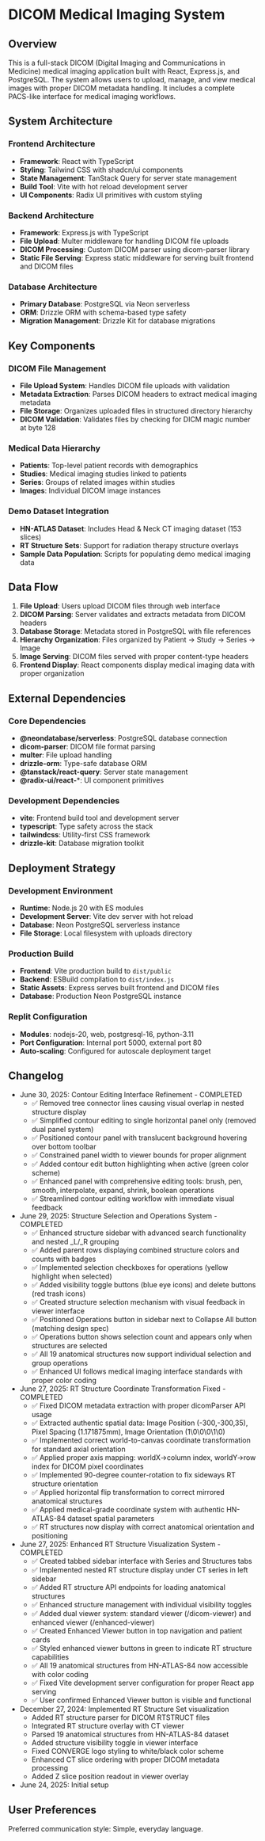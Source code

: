 # DICOM Medical Imaging System

## Overview

This is a full-stack DICOM (Digital Imaging and Communications in Medicine) medical imaging application built with React, Express.js, and PostgreSQL. The system allows users to upload, manage, and view medical images with proper DICOM metadata handling. It includes a complete PACS-like interface for medical imaging workflows.

## System Architecture

### Frontend Architecture
- **Framework**: React with TypeScript
- **Styling**: Tailwind CSS with shadcn/ui components
- **State Management**: TanStack Query for server state management
- **Build Tool**: Vite with hot reload development server
- **UI Components**: Radix UI primitives with custom styling

### Backend Architecture
- **Framework**: Express.js with TypeScript
- **File Upload**: Multer middleware for handling DICOM file uploads
- **DICOM Processing**: Custom DICOM parser using dicom-parser library
- **Static File Serving**: Express static middleware for serving built frontend and DICOM files

### Database Architecture
- **Primary Database**: PostgreSQL via Neon serverless
- **ORM**: Drizzle ORM with schema-based type safety
- **Migration Management**: Drizzle Kit for database migrations

## Key Components

### DICOM File Management
- **File Upload System**: Handles DICOM file uploads with validation
- **Metadata Extraction**: Parses DICOM headers to extract medical imaging metadata
- **File Storage**: Organizes uploaded files in structured directory hierarchy
- **DICOM Validation**: Validates files by checking for DICM magic number at byte 128

### Medical Data Hierarchy
- **Patients**: Top-level patient records with demographics
- **Studies**: Medical imaging studies linked to patients
- **Series**: Groups of related images within studies
- **Images**: Individual DICOM image instances

### Demo Dataset Integration
- **HN-ATLAS Dataset**: Includes Head & Neck CT imaging dataset (153 slices)
- **RT Structure Sets**: Support for radiation therapy structure overlays
- **Sample Data Population**: Scripts for populating demo medical imaging data

## Data Flow

1. **File Upload**: Users upload DICOM files through web interface
2. **DICOM Parsing**: Server validates and extracts metadata from DICOM headers
3. **Database Storage**: Metadata stored in PostgreSQL with file references
4. **Hierarchy Organization**: Files organized by Patient → Study → Series → Image
5. **Image Serving**: DICOM files served with proper content-type headers
6. **Frontend Display**: React components display medical imaging data with proper organization

## External Dependencies

### Core Dependencies
- **@neondatabase/serverless**: PostgreSQL database connection
- **dicom-parser**: DICOM file format parsing
- **multer**: File upload handling
- **drizzle-orm**: Type-safe database ORM
- **@tanstack/react-query**: Server state management
- **@radix-ui/react-***: UI component primitives

### Development Dependencies
- **vite**: Frontend build tool and development server
- **typescript**: Type safety across the stack
- **tailwindcss**: Utility-first CSS framework
- **drizzle-kit**: Database migration toolkit

## Deployment Strategy

### Development Environment
- **Runtime**: Node.js 20 with ES modules
- **Development Server**: Vite dev server with hot reload
- **Database**: Neon PostgreSQL serverless instance
- **File Storage**: Local filesystem with uploads directory

### Production Build
- **Frontend**: Vite production build to `dist/public`
- **Backend**: ESBuild compilation to `dist/index.js`
- **Static Assets**: Express serves built frontend and DICOM files
- **Database**: Production Neon PostgreSQL instance

### Replit Configuration
- **Modules**: nodejs-20, web, postgresql-16, python-3.11
- **Port Configuration**: Internal port 5000, external port 80
- **Auto-scaling**: Configured for autoscale deployment target

## Changelog

- June 30, 2025: Contour Editing Interface Refinement - COMPLETED
  - ✅ Removed tree connector lines causing visual overlap in nested structure display
  - ✅ Simplified contour editing to single horizontal panel only (removed dual panel system)
  - ✅ Positioned contour panel with translucent background hovering over bottom toolbar
  - ✅ Constrained panel width to viewer bounds for proper alignment
  - ✅ Added contour edit button highlighting when active (green color scheme)
  - ✅ Enhanced panel with comprehensive editing tools: brush, pen, smooth, interpolate, expand, shrink, boolean operations
  - ✅ Streamlined contour editing workflow with immediate visual feedback
- June 29, 2025: Structure Selection and Operations System - COMPLETED
  - ✅ Enhanced structure sidebar with advanced search functionality and nested _L/_R grouping
  - ✅ Added parent rows displaying combined structure colors and counts with badges  
  - ✅ Implemented selection checkboxes for operations (yellow highlight when selected)
  - ✅ Added visibility toggle buttons (blue eye icons) and delete buttons (red trash icons)
  - ✅ Created structure selection mechanism with visual feedback in viewer interface
  - ✅ Positioned Operations button in sidebar next to Collapse All button (matching design spec)
  - ✅ Operations button shows selection count and appears only when structures are selected
  - ✅ All 19 anatomical structures now support individual selection and group operations
  - ✅ Enhanced UI follows medical imaging interface standards with proper color coding
- June 27, 2025: RT Structure Coordinate Transformation Fixed - COMPLETED
  - ✅ Fixed DICOM metadata extraction with proper dicomParser API usage
  - ✅ Extracted authentic spatial data: Image Position (-300,-300,35), Pixel Spacing (1.171875mm), Image Orientation (1\0\0\0\1\0)
  - ✅ Implemented correct world-to-canvas coordinate transformation for standard axial orientation
  - ✅ Applied proper axis mapping: worldX→column index, worldY→row index for DICOM pixel coordinates
  - ✅ Implemented 90-degree counter-rotation to fix sideways RT structure orientation
  - ✅ Applied horizontal flip transformation to correct mirrored anatomical structures
  - ✅ Applied medical-grade coordinate system with authentic HN-ATLAS-84 dataset spatial parameters
  - ✅ RT structures now display with correct anatomical orientation and positioning
- June 27, 2025: Enhanced RT Structure Visualization System - COMPLETED
  - ✅ Created tabbed sidebar interface with Series and Structures tabs
  - ✅ Implemented nested RT structure display under CT series in left sidebar
  - ✅ Added RT structure API endpoints for loading anatomical structures
  - ✅ Enhanced structure management with individual visibility toggles
  - ✅ Added dual viewer system: standard viewer (/dicom-viewer) and enhanced viewer (/enhanced-viewer)
  - ✅ Created Enhanced Viewer button in top navigation and patient cards
  - ✅ Styled enhanced viewer buttons in green to indicate RT structure capabilities
  - ✅ All 19 anatomical structures from HN-ATLAS-84 now accessible with color coding
  - ✅ Fixed Vite development server configuration for proper React app serving
  - ✅ User confirmed Enhanced Viewer button is visible and functional
- December 27, 2024: Implemented RT Structure Set visualization
  - Added RT structure parser for DICOM RTSTRUCT files
  - Integrated RT structure overlay with CT viewer
  - Parsed 19 anatomical structures from HN-ATLAS-84 dataset
  - Added structure visibility toggle in viewer interface
  - Fixed CONVERGE logo styling to white/black color scheme
  - Enhanced CT slice ordering with proper DICOM metadata processing
  - Added Z slice position readout in viewer overlay
- June 24, 2025: Initial setup

## User Preferences

Preferred communication style: Simple, everyday language.